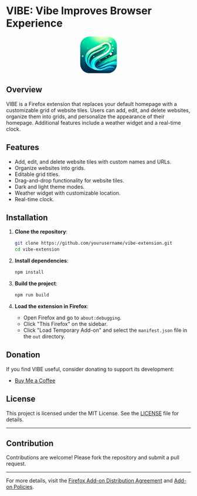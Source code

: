 # VIBE: Vibe Improves Browser Experience

<p align="center">
  <img src="icons/icon.png" alt="VIBE Icon" width="100" height="100">
</p>

## Overview

VIBE is a Firefox extension that replaces your default homepage with a customizable grid of website tiles. Users can add, edit, and delete websites, organize them into grids, and personalize the appearance of their homepage. Additional features include a weather widget and a real-time clock.

## Features

- Add, edit, and delete website tiles with custom names and URLs.
- Organize websites into grids.
- Editable grid titles.
- Drag-and-drop functionality for website tiles.
- Dark and light theme modes.
- Weather widget with customizable location.
- Real-time clock.

## Installation

1. **Clone the repository**:
    ```bash
    git clone https://github.com/yourusername/vibe-extension.git
    cd vibe-extension
    ```

2. **Install dependencies**:
    ```bash
    npm install
    ```

3. **Build the project**:
    ```bash
    npm run build
    ```

4. **Load the extension in Firefox**:
    - Open Firefox and go to `about:debugging`.
    - Click "This Firefox" on the sidebar.
    - Click "Load Temporary Add-on" and select the `manifest.json` file in the `out` directory.

## Donation

If you find VIBE useful, consider donating to support its development:

- [Buy Me a Coffee](https://buymeacoffee.com/yiannis)

## License

This project is licensed under the MIT License. See the [LICENSE](LICENSE) file for details.

---

## Contribution

Contributions are welcome! Please fork the repository and submit a pull request.

---

For more details, visit the [Firefox Add-on Distribution Agreement](https://extensionworkshop.com/documentation/publish/firefox-add-on-distribution-agreement/) and [Add-on Policies](https://extensionworkshop.com/documentation/publish/add-on-policies/).